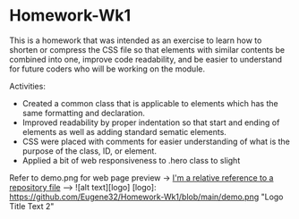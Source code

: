 # Homework-Wk1
This is a homework that was intended as an exercise to learn how to shorten or compress the CSS file so that elements with similar contents be combined into one, improve code readability, and be easier to understand for future coders who will be working on the module.

Activities:
 - Created a common class that is applicable to elements which has the same formatting and declaration.
 - Improved readability by proper indentation so that start and ending of elements as well as adding standard sematic elements.
 - CSS were placed with comments for easier understanding of what is the purpose of the class, ID, or element.
 - Applied a bit of web responsiveness to .hero class to slight 

 Refer to demo.png for web page preview
  -> [I'm a relative reference to a repository file](demo.png) 
  --> ![alt text][logo]
[logo]: https://github.com/Eugene32/Homework-Wk1/blob/main/demo.png "Logo Title Text 2"
